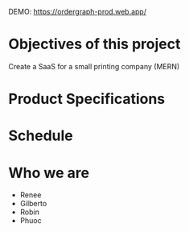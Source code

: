 DEMO:  https://ordergraph-prod.web.app/

# Objectives of this project

Create a SaaS for a small printing company (MERN)

# Product Specifications

# Schedule

# Who we are

- Renee
- Gilberto
- Robin
- Phuoc
